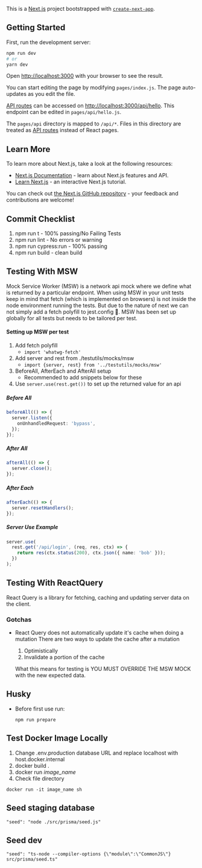 This is a [Next.js](https://nextjs.org/) project bootstrapped with [`create-next-app`](https://github.com/vercel/next.js/tree/canary/packages/create-next-app).

## Getting Started

First, run the development server:

```bash
npm run dev
# or
yarn dev
```

Open [http://localhost:3000](http://localhost:3000) with your browser to see the result.

You can start editing the page by modifying `pages/index.js`. The page auto-updates as you edit the file.

[API routes](https://nextjs.org/docs/api-routes/introduction) can be accessed on [http://localhost:3000/api/hello](http://localhost:3000/api/hello). This endpoint can be edited in `pages/api/hello.js`.

The `pages/api` directory is mapped to `/api/*`. Files in this directory are treated as [API routes](https://nextjs.org/docs/api-routes/introduction) instead of React pages.

## Learn More

To learn more about Next.js, take a look at the following resources:

- [Next.js Documentation](https://nextjs.org/docs) - learn about Next.js features and API.
- [Learn Next.js](https://nextjs.org/learn) - an interactive Next.js tutorial.

You can check out [the Next.js GitHub repository](https://github.com/vercel/next.js/) - your feedback and contributions are welcome!

## Commit Checklist

1. npm run t - 100% passing/No Failing Tests
2. npm run lint - No errors or warning
3. npm run cypress:run - 100% passing
4. npm run build - clean build

## Testing With MSW

Mock Service Worker (MSW) is a network api mock where we define what is returned by a particular endpoint. When using MSW in your unit tests keep in mind that fetch (which is implemented on browsers) is not inside the node environment running the tests. But due to the nature of next we can not simply add a fetch polyfill to jest.config 🙁. MSW has been set up globally for all tests but needs to be tailored per test.

#### Setting up MSW per test

1. Add fetch polyfill
   - `import 'whatwg-fetch'`
2. Add server and rest from ./testutils/mocks/msw
   - `import {server, rest} from '../testutils/mocks/msw'`
3. BeforeAll, AfterEach and AfterAll setup
   - Recommended to add snippets below for these
4. Use `server.use(rest.get())` to set up the returned value for an api

##### Before All

```ts
beforeAll(() => {
  server.listen({
    onUnhandledRequest: 'bypass',
  });
});
```

##### After All

```ts
afterAll(() => {
  server.close();
});
```

##### After Each

```ts
afterEach(() => {
  server.resetHandlers();
});
```

##### Server Use Example

```ts
server.use(
  rest.get('/api/login', (req, res, ctx) => {
    return res(ctx.status(200), ctx.json({ name: 'bob' }));
  })
);
```

## Testing With ReactQuery

React Query is a library for fetching, caching and updating server data on the client.

### Gotchas

- React Query does not automatically update it's cache when doing a mutation
  There are two ways to update the cache after a mutation

  1. Optimistically
  2. Invalidate a portion of the cache

  What this means for testing is YOU MUST OVERRIDE THE MSW MOCK with the new expected data.

## Husky

- Before first use run:
  ```
  npm run prepare
  ```

## Test Docker Image Locally

1. Change .env.production database URL and replace localhost with host.docker.internal
2. docker build .
3. docker run _image_name_
4. Check file directory

```
docker run -it image_name sh
```

## Seed staging database

```
"seed": "node ./src/prisma/seed.js"
```

## Seed dev

```
"seed": "ts-node --compiler-options {\"module\":\"CommonJS\"} src/prisma/seed.ts"
```
